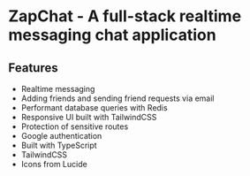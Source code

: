 # ZapChat - A full-stack realtime messaging chat application

## Features

- Realtime messaging
- Adding friends and sending friend requests via email
- Performant database queries with Redis
- Responsive UI built with TailwindCSS
- Protection of sensitive routes
- Google authentication
- Built with TypeScript
- TailwindCSS
- Icons from Lucide

